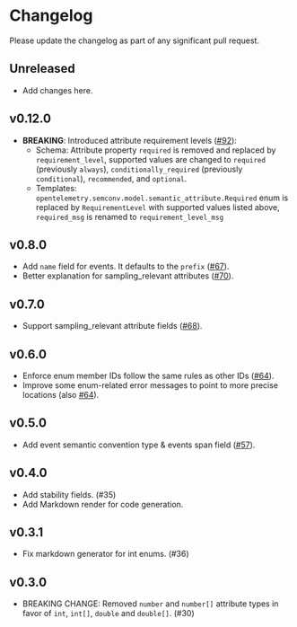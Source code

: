 # Changelog

Please update the changelog as part of any significant pull request.

## Unreleased

- Add changes here.

## v0.12.0

- **BREAKING**: Introduced attribute requirement levels ([#92](https://github.com/open-telemetry/build-tools/pull/92)):
  - Schema: Attribute property `required` is removed and replaced by `requirement_level`, supported values are changed to `required` (previously `always`), `conditionally_required` (previously `conditional`), `recommended`, and `optional`.
  - Templates: `opentelemetry.semconv.model.semantic_attribute.Required` enum is replaced by `RequirementLevel` with supported values listed above, `required_msg` is renamed to `requirement_level_msg`

## v0.8.0

- Add `name` field for events. It defaults to the `prefix`
  ([#67](https://github.com/open-telemetry/build-tools/pull/67)).
- Better explanation for sampling_relevant attributes
  ([#70](https://github.com/open-telemetry/build-tools/pull/70)).

## v0.7.0

- Support sampling_relevant attribute fields
  ([#68](https://github.com/open-telemetry/build-tools/pull/68)).

## v0.6.0

- Enforce enum member IDs follow the same rules as other IDs
  ([#64](https://github.com/open-telemetry/build-tools/pull/64)).
- Improve some enum-related error messages to point to more precise
  locations
  (also [#64](https://github.com/open-telemetry/build-tools/pull/64)).

## v0.5.0

- Add event semantic convention type & events span field
  ([#57](https://github.com/open-telemetry/build-tools/pull/57)).

## v0.4.0

- Add stability fields. (#35)
- Add Markdown render for code generation.

## v0.3.1

- Fix markdown generator for int enums. (#36)

## v0.3.0

- BREAKING CHANGE: Removed `number` and `number[]` attribute types in favor of `int`, `int[]`, `double` and `double[]`. (#30)

